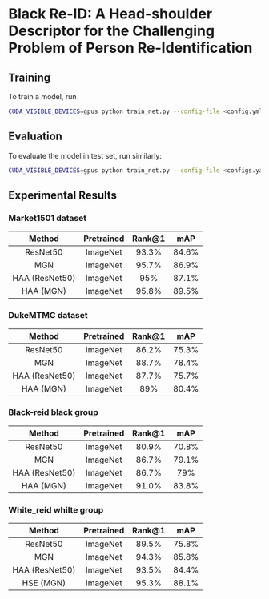 # Black Re-ID: A Head-shoulder Descriptor for the Challenging Problem of Person Re-Identification


## Training

To train a model, run

```bash
CUDA_VISIBLE_DEVICES=gpus python train_net.py --config-file <config.yml>
```

## Evaluation

To evaluate the model in test set, run similarly:

```bash
CUDA_VISIBLE_DEVICES=gpus python train_net.py --config-file <configs.yaml> --eval-only MODEL.WEIGHTS model.pth
```

## Experimental Results

### Market1501 dataset

| Method | Pretrained | Rank@1 | mAP |
| :---: | :---: | :---: |:---: | 
| ResNet50 | ImageNet | 93.3% | 84.6% | 
| MGN | ImageNet | 95.7% | 86.9% | 
| HAA (ResNet50) | ImageNet | 95% | 87.1% | 
| HAA (MGN) | ImageNet | 95.8% | 89.5% | 

### DukeMTMC dataset

| Method | Pretrained | Rank@1 | mAP | 
| :---: | :---: | :---: |:---: | 
| ResNet50 | ImageNet | 86.2% | 75.3% | 
| MGN | ImageNet | 88.7% | 78.4% | 
| HAA (ResNet50) | ImageNet | 87.7% | 75.7% | 
| HAA (MGN) | ImageNet | 89% | 80.4% | 

### Black-reid black group

| Method | Pretrained | Rank@1 | mAP | 
| :---: | :---: | :---: |:---: | 
| ResNet50 | ImageNet | 80.9% | 70.8% | 
| MGN | ImageNet | 86.7% | 79.1% | 
| HAA (ResNet50) | ImageNet | 86.7% | 79% | 
| HAA (MGN) | ImageNet | 91.0%  | 83.8% | 

### White_reid whilte group

| Method | Pretrained | Rank@1 | mAP | 
| :---: | :---: | :---: |:---: | 
| ResNet50 | ImageNet | 89.5% | 75.8% | 
| MGN | ImageNet | 94.3% | 85.8% | 
| HAA (ResNet50) | ImageNet | 93.5% | 84.4% | 
| HSE (MGN) | ImageNet | 95.3%  | 88.1% | 

